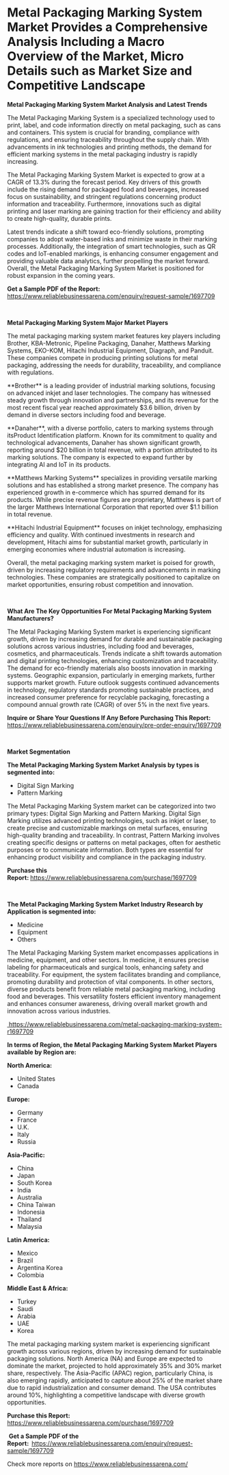 <p><h1>Metal Packaging Marking System Market Provides a Comprehensive Analysis Including a Macro Overview of the Market, Micro Details such as Market Size and Competitive Landscape</h1></p><p><strong>Metal Packaging Marking System Market Analysis and Latest Trends</strong></p>
<p><p>The Metal Packaging Marking System is a specialized technology used to print, label, and code information directly on metal packaging, such as cans and containers. This system is crucial for branding, compliance with regulations, and ensuring traceability throughout the supply chain. With advancements in ink technologies and printing methods, the demand for efficient marking systems in the metal packaging industry is rapidly increasing.</p><p>The Metal Packaging Marking System Market is expected to grow at a CAGR of 13.3% during the forecast period. Key drivers of this growth include the rising demand for packaged food and beverages, increased focus on sustainability, and stringent regulations concerning product information and traceability. Furthermore, innovations such as digital printing and laser marking are gaining traction for their efficiency and ability to create high-quality, durable prints.</p><p>Latest trends indicate a shift toward eco-friendly solutions, prompting companies to adopt water-based inks and minimize waste in their marking processes. Additionally, the integration of smart technologies, such as QR codes and IoT-enabled markings, is enhancing consumer engagement and providing valuable data analytics, further propelling the market forward. Overall, the Metal Packaging Marking System Market is positioned for robust expansion in the coming years.</p></p>
<p><strong>Get a Sample PDF of the Report:&nbsp;</strong> <a href="https://www.reliablebusinessarena.com/enquiry/request-sample/1697709?utm_campaign=2177&utm_medium=2&utm_source=Github&utm_content=ia&utm_term=24032025&utm_id=metal-packaging-marking-system">https://www.reliablebusinessarena.com/enquiry/request-sample/1697709</a></p>
<p>&nbsp;</p>
<p><strong>Metal Packaging Marking System Major Market Players</strong></p>
<p><p>The metal packaging marking system market features key players including Brother, KBA-Metronic, Pipeline Packaging, Danaher, Matthews Marking Systems, EKO-KOM, Hitachi Industrial Equipment, Diagraph, and Panduit. These companies compete in producing printing solutions for metal packaging, addressing the needs for durability, traceability, and compliance with regulations.</p><p>**Brother** is a leading provider of industrial marking solutions, focusing on advanced inkjet and laser technologies. The company has witnessed steady growth through innovation and partnerships, and its revenue for the most recent fiscal year reached approximately $3.6 billion, driven by demand in diverse sectors including food and beverage.</p><p>**Danaher**, with a diverse portfolio, caters to marking systems through itsProduct Identification platform. Known for its commitment to quality and technological advancements, Danaher has shown significant growth, reporting around $20 billion in total revenue, with a portion attributed to its marking solutions. The company is expected to expand further by integrating AI and IoT in its products.</p><p>**Matthews Marking Systems** specializes in providing versatile marking solutions and has established a strong market presence. The company has experienced growth in e-commerce which has spurred demand for its products. While precise revenue figures are proprietary, Matthews is part of the larger Matthews International Corporation that reported over $1.1 billion in total revenue.</p><p>**Hitachi Industrial Equipment** focuses on inkjet technology, emphasizing efficiency and quality. With continued investments in research and development, Hitachi aims for substantial market growth, particularly in emerging economies where industrial automation is increasing.</p><p>Overall, the metal packaging marking system market is poised for growth, driven by increasing regulatory requirements and advancements in marking technologies. These companies are strategically positioned to capitalize on market opportunities, ensuring robust competition and innovation.</p></p>
<p>&nbsp;</p>
<p><strong>What Are The Key Opportunities For Metal Packaging Marking System Manufacturers?</strong></p>
<p><p>The Metal Packaging Marking System market is experiencing significant growth, driven by increasing demand for durable and sustainable packaging solutions across various industries, including food and beverages, cosmetics, and pharmaceuticals. Trends indicate a shift towards automation and digital printing technologies, enhancing customization and traceability. The demand for eco-friendly materials also boosts innovation in marking systems. Geographic expansion, particularly in emerging markets, further supports market growth. Future outlook suggests continued advancements in technology, regulatory standards promoting sustainable practices, and increased consumer preference for recyclable packaging, forecasting a compound annual growth rate (CAGR) of over 5% in the next five years.</p></p>
<p><strong>Inquire or Share Your Questions If Any Before Purchasing This Report:</strong> <a href="https://www.reliablebusinessarena.com/enquiry/pre-order-enquiry/1697709?utm_campaign=2177&utm_medium=2&utm_source=Github&utm_content=ia&utm_term=24032025&utm_id=metal-packaging-marking-system">https://www.reliablebusinessarena.com/enquiry/pre-order-enquiry/1697709</a></p>
<p>&nbsp;</p>
<p><strong>Market Segmentation</strong></p>
<p><strong>The Metal Packaging Marking System Market Analysis by types is segmented into:</strong></p>
<p><ul><li>Digital Sign Marking</li><li>Pattern Marking</li></ul></p>
<p><p>The Metal Packaging Marking System market can be categorized into two primary types: Digital Sign Marking and Pattern Marking. Digital Sign Marking utilizes advanced printing technologies, such as inkjet or laser, to create precise and customizable markings on metal surfaces, ensuring high-quality branding and traceability. In contrast, Pattern Marking involves creating specific designs or patterns on metal packages, often for aesthetic purposes or to communicate information. Both types are essential for enhancing product visibility and compliance in the packaging industry.</p></p>
<p><strong>Purchase this Report:&nbsp;</strong><a href="https://www.reliablebusinessarena.com/purchase/1697709?utm_campaign=2177&utm_medium=2&utm_source=Github&utm_content=ia&utm_term=24032025&utm_id=metal-packaging-marking-system">https://www.reliablebusinessarena.com/purchase/1697709</a></p>
<p>&nbsp;</p>
<p><strong>The Metal Packaging Marking System Market Industry Research by Application is segmented into:</strong></p>
<p><ul><li>Medicine</li><li>Equipment</li><li>Others</li></ul></p>
<p><p>The Metal Packaging Marking System market encompasses applications in medicine, equipment, and other sectors. In medicine, it ensures precise labeling for pharmaceuticals and surgical tools, enhancing safety and traceability. For equipment, the system facilitates branding and compliance, promoting durability and protection of vital components. In other sectors, diverse products benefit from reliable metal packaging marking, including food and beverages. This versatility fosters efficient inventory management and enhances consumer awareness, driving overall market growth and innovation across various industries.</p></p>
<p><a href="https://www.reliablebusinessarena.com/metal-packaging-marking-system-r1697709?utm_campaign=2177&utm_medium=2&utm_source=Github&utm_content=ia&utm_term=24032025&utm_id=metal-packaging-marking-system">&nbsp;https://www.reliablebusinessarena.com/metal-packaging-marking-system-r1697709</a></p>
<p><strong>In terms of Region, the Metal Packaging Marking System Market Players available by Region are:</strong></p>
<p>
    <p> <strong> North America: </strong>
        <ul>
            <li>United States</li>
            <li>Canada</li>
        </ul>
        </p> 
    <p> <strong> Europe: </strong>
        <ul>
            <li>Germany</li>
            <li>France</li>
            <li>U.K.</li>
            <li>Italy</li>
            <li>Russia</li>
        </ul>
        </p> 
    <p> <strong> Asia-Pacific: </strong>
        <ul>
            <li>China</li>
            <li>Japan</li>
            <li>South Korea</li>
            <li>India</li>
            <li>Australia</li>
            <li>China Taiwan</li>
            <li>Indonesia</li>
            <li>Thailand</li>
            <li>Malaysia</li>
        </ul>
        </p> 
    <p> <strong> Latin America: </strong>
        <ul>
            <li>Mexico</li>
            <li>Brazil</li>
            <li>Argentina Korea</li>
            <li>Colombia</li>
        </ul>
        </p> 
    <p> <strong> Middle East & Africa: </strong>
        <ul>
            <li>Turkey</li>
            <li>Saudi</li>
            <li>Arabia</li>
            <li>UAE</li>
            <li>Korea</li>
        </ul>
    </p>
    </p>
<p><p>The metal packaging marking system market is experiencing significant growth across various regions, driven by increasing demand for sustainable packaging solutions. North America (NA) and Europe are expected to dominate the market, projected to hold approximately 35% and 30% market share, respectively. The Asia-Pacific (APAC) region, particularly China, is also emerging rapidly, anticipated to capture about 25% of the market share due to rapid industrialization and consumer demand. The USA contributes around 10%, highlighting a competitive landscape with diverse growth opportunities.</p></p>
<p><strong>Purchase this Report: </strong><a href="https://www.reliablebusinessarena.com/purchase/1697709?utm_campaign=2177&utm_medium=2&utm_source=Github&utm_content=ia&utm_term=24032025&utm_id=metal-packaging-marking-system">https://www.reliablebusinessarena.com/purchase/1697709</a></p>
<p>&nbsp;<strong>Get a Sample PDF of the Report:&nbsp;&nbsp;</strong><a href="https://www.reliablebusinessarena.com/enquiry/request-sample/1697709?utm_campaign=2177&utm_medium=2&utm_source=Github&utm_content=ia&utm_term=24032025&utm_id=metal-packaging-marking-system">https://www.reliablebusinessarena.com/enquiry/request-sample/1697709</a></p>
<p><strong></strong></p>
<p>Check more reports on <a href="https://www.reliablebusinessarena.com/?utm_campaign=2177&utm_medium=2&utm_source=Github&utm_content=ia&utm_term=24032025&utm_id=metal-packaging-marking-system">https://www.reliablebusinessarena.com/</a></p>